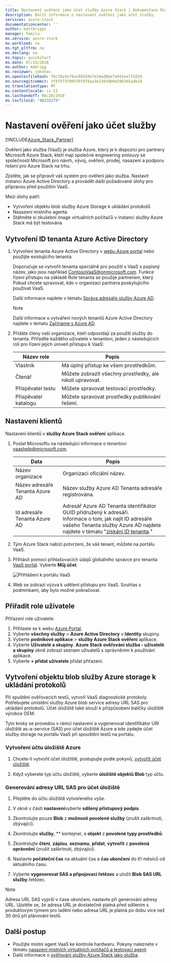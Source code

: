 ```yaml
---
title: Nastavení ověření jako účet služby Azure Stack | Dokumentace Microsoftu
description: Další informace o nastavení ověření jako účet služby.
services: azure-stack
documentationcenter: ''
author: mattbriggs
manager: femila
ms.service: azure-stack
ms.workload: na
ms.tgt_pltfrm: na
ms.devlang: na
ms.topic: quickstart
ms.date: 07/24/2018
ms.author: mabrigg
ms.reviewer: johnhas
ms.openlocfilehash: f6c78a3e79ac88194e7e34ad8be7a941ee715d39
ms.sourcegitcommit: 3f8f973f095f6f878aa3e2383db0d296365a4b18
ms.translationtype: MT
ms.contentlocale: cs-CZ
ms.lasthandoff: 08/20/2018
ms.locfileid: "40235279"
---
```

# <a name="set-up-your-validation-as-a-service-account"></a>Nastavení ověření jako účet služby

[!INCLUDE[Azure_Stack_Partner](./includes/azure-stack-partner-appliesto.md)]

Ověření jako služba (VaaS) je služba Azure, který je k dispozici pro partnery Microsoft Azure Stack, kteří mají společné engineering smlouvy se společností Microsoft pro návrh, vývoj, ověření, prodej, nasazení a podporu řešení pro Azure Stack na trhu.

Zjistěte, jak se připravit váš systém pro ověření jako služba. Nastavit instanci Azure Active Directory a provádět další požadované úlohy pro přípravou před použitím VaaS. 

Mezi úlohy patří:

- Vytvoření objektu blob služby Azure Storage k ukládání protokolů
- Nasazení místního agenta
- Stáhněte si zkušební image virtuálních počítačů v instanci služby Azure Stack má být testována

## <a name="create-an-azure-active-directory-tenant-id"></a>Vytvoření ID tenanta Azure Active Directory

1. Vytvoření tenanta Azure Active Directory v [webu Azure portal](https://portal.azure.com) nebo použijte existujícího tenanta.

    Doporučuje se vytvořit tenanta speciálně pro použití s VaaS s popisný název, jako jsou například ContosoVaaS@onmicrosoft.com. Funkce řízení přístupu na základě Role tenanta se použije partnerem, který Pokud chcete spravovat, kdo v organizaci partnera poskytujícího používat VaaS.  
    
    Další informace najdete v tématu [Správa adresáře služby Azure AD](https://docs.microsoft.com/azure/active-directory/active-directory-administer).

    > [!Note]  
    > Další informace o vytváření nových tenantů Azure Active Directory najdete v tématu [Začínáme s Azure AD](https://docs.microsoft.com/azure/active-directory/get-started-azure-ad).

2. Přidáte členy vaší organizace, kteří odpovídají za použití služby do tenanta. Přiřadíte každého uživatele v tenantovi, jeden z následujících rolí pro řízení jejich úroveň přístupu k VaaS:

    | Název role | Popis |
    |---------------------|------------------------------------------|
    | Vlastník | Má úplný přístup ke všem prostředkům. |
    | Čtenář | Můžete zobrazit všechny prostředky, ale nikoli upravovat. |
    | Přispěvatel testu | Můžete spravovat testovací prostředky. |
    | Přispěvatel katalogu | Můžete spravovat prostředky publikování řešení. |

## <a name="set-up-your-tenant"></a>Nastavení klientů

Nastavení klientů v **služby Azure Stack ověření** aplikace. 

1. Poslat Microsoftu na následující informace o tenantovi vaashelp@microsoft.com.

    | Data | Popis |
    |--------------------------------|---------------------------------------------------------------------------------------------|
    | Název organizace | Organizaci oficiální název. |
    | Název adresáře Tenanta Azure AD | Název služby Azure AD Tenanta adresáře registrována. |
    | Id adresáře Tenanta Azure AD | Adresář Azure AD Tenanta identifikátor GUID přidružený k adresáři.<br> Informace o tom, jak najít ID adresáře vašeho Tenanta služby Azure AD najdete najdete v tématu "[získání ID tenanta](https://docs.microsoft.com/azure/azure-resource-manager/resource-group-create-service-principal-portal#get-tenant-id)." |

    

2. Tým Azure Stack nabízí potvrzení, že váš tenant, můžete na portálu VaaS.

3. Přihlásit pomocí přihlašovacích údajů globálního správce pro tenanta [VaaS portál](https://azurestackvalidation.com/
). Vyberte **Můj účet**.

    ![Přihlášení k portálu VaaS](media/vaas_portalsignin.png)

3. Web se zobrazí výzva k udělení přístupu pro VaaS. Souhlas s podmínkami, aby bylo možné pokračovat.

## <a name="assign-user-roles"></a>Přiřadit role uživatele

Přiřazení role uživatele:

1. Přihlaste se k webu [Azure Portal](https://portal.azure.com).
2. Vyberte **všechny služby** > **Azure Active Directory** v **Identity** skupiny.
3. Vyberte **podnikové aplikace** > **služby Azure Stack ověření** aplikace.
4. Vyberte **Uživatelé a skupiny**. **Azure Stack ověřování služba - uživatelé a skupiny** okně zobrazí seznam uživatelů s oprávněním k používání aplikace.
5. Vyberte **+ přidat uživatele** přidat přiřazení.

## <a name="create-an-azure-storage-blob-to-store-logs"></a>Vytvoření objektu blob služby Azure storage k ukládání protokolů

Při spuštění ověřovacích testů, vytvoří VaaS diagnostické protokoly. Potřebujete umístění služby Azure blob service adresy URL SAS pro ukládání protokolů. Účet úložiště také slouží k přizpůsobení balíčky úložiště výrobce OEM.

Tyto kroky se provedou v rámci nastavení a vygenerovat identifikátor URI úložiště as-a-service (SAS) pro účet úložiště Azure a kde zadejte účet služby storage na portálu VaaS při spouštění testů na portálu.

### <a name="create-an-azure-storage-account"></a>Vytvoření účtu úložiště Azure

1. Chcete-li vytvořit účet úložiště, postupujte podle pokynů, [vytvořit účet úložiště](https://docs.microsoft.com/azure/storage/storage-create-storage-account#create-a-storage-account).

2. Když vyberete typ účtu úložiště, vyberte **úložiště objektů Blob** typ účtu.

### <a name="generate-a-sas-url-for-the-storage-account"></a>Generování adresy URL SAS pro účet úložiště

1. Přejděte do účtu úložiště vytvořeného výše.

2. V okně v části **nastavení**vyberte **sdílený přístupový podpis**.

3. Zkontrolujte pouze **Blob** z **možnosti povolené služby** (zrušit zaškrtnutí, zbývající).

4. Zkontrolujte **služby**, ** kontejner, a **objekt** z **povolené typy prostředků**.

5. Zkontrolujte **čtení**, **zápisu**, **seznamu**, **přidat**, **vytvořit** z **povolená oprávnění**  (zrušit zaškrtnutí, zbývající).

6. Nastavte **počáteční čas** na aktuální čas a **čas ukončení** do tří měsíců od aktuálního času.

7. Vyberte **vygenerovat SAS a připojovací řetězec** a uložit **Blob SAS URL služby** řetězec.

> [!Note]  
> Adresa URL SAS vyprší v čase ukončení, nastavte při generování adresy URL. Ujistěte se, že adresa URL je dostatečně platná před sdílením s produktovým týmem pro ladění nebo adresa URL je platná po dobu více než 30 dnů při plánování testů.

## <a name="next-steps"></a>Další postup

- Použijte místní agent VaaS ke kontrole hardwaru. Pokyny naleznete v tématu [nasazení místních virtuálních počítačů a testovací agent](azure-stack-vaas-test-vm.md).
- Další informace o [ověřování služby Azure Stack jako služba](https://docs.microsoft.com/azure/azure-stack/partner).
